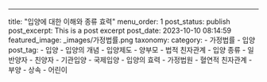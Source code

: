 ---
title: "입양에 대한 이해와 종류 효력"
menu_order: 1
post_status: publish
post_excerpt: This is a post excerpt
post_date: 2023-10-10 08:14:59
featured_image: _images/가정법률.png
taxonomy:
    category:
        - 가정법률
        - 입양
    post_tag:
        -  입양
        -  입양의 개념
        -  입양제도
        -  양부모
        -  법적 친자관계
        -  입양 종류
        -  일반양자
        -  친양자
        -  기관입양
        -  국제입양
        -  입양의 효력
        -  가정법원
        -  혈연적 친자관계
        -  부양
        -  상속
        -  어린이
